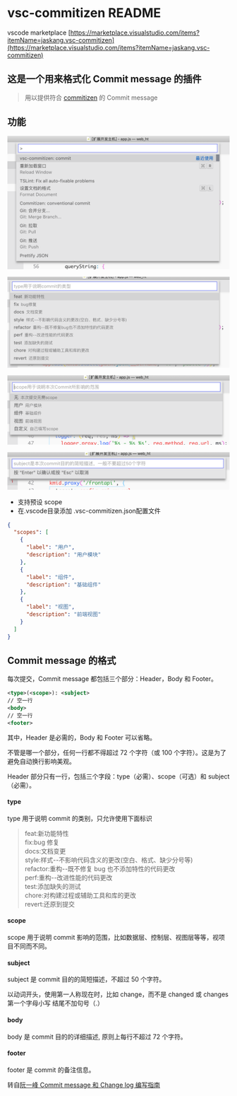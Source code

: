 # vsc-commitizen README

vscode marketplace [https://marketplace.visualstudio.com/items?itemName=jaskang.vsc-commitizen](https://marketplace.visualstudio.com/items?itemName=jaskang.vsc-commitizen)

## 这是一个用来格式化 Commit message 的插件

> 用以提供符合 [commitizen](https://github.com/commitizen/cz-cli) 的 Commit message

## 功能

![commit](assets/commit.png 'commit')

![type](assets/type.png 'type')

![scope](assets/scope.png 'scope')

![subject](assets/subject.png 'subject')

- 支持预设 scope  
- 在.vscode目录添加 .vsc-commitizen.json配置文件

```json
{
  "scopes": [
    {
      "label": "用户",
      "description": "用户模块"
    },
    {
      "label": "组件",
      "description": "基础组件"
    },
    {
      "label": "视图",
      "description": "前端视图"
    }
  ]
}
```

## Commit message 的格式

每次提交，Commit message 都包括三个部分：Header，Body 和 Footer。

```xml
<type>(<scope>): <subject>
// 空一行
<body>
// 空一行
<footer>
```

其中，Header 是必需的，Body 和 Footer 可以省略。

不管是哪一个部分，任何一行都不得超过 72 个字符（或 100 个字符）。这是为了避免自动换行影响美观。

Header 部分只有一行，包括三个字段：type（必需）、scope（可选）和 subject（必需）。

#### type

type 用于说明 commit 的类别，只允许使用下面标识

> feat:新功能特性  
> fix:bug 修复  
> docs:文档变更  
> style:样式--不影响代码含义的更改(空白、格式、缺少分号等)  
> refactor:重构--既不修复 bug 也不添加特性的代码更改  
> perf:重构--改进性能的代码更改  
> test:添加缺失的测试  
> chore:对构建过程或辅助工具和库的更改  
> revert:还原到提交

#### scope

scope 用于说明 commit 影响的范围，比如数据层、控制层、视图层等等，视项目不同而不同。

#### subject

subject 是 commit 目的的简短描述，不超过 50 个字符。

以动词开头，使用第一人称现在时，比如 change，而不是 changed 或 changes
第一个字母小写
结尾不加句号（.）

#### body

body 是 commit 目的的详细描述, 原则上每行不超过 72 个字符。

#### footer

footer 是 commit 的备注信息。

转自[阮一峰 Commit message 和 Change log 编写指南](http://www.ruanyifeng.com/blog/2016/01/commit_message_change_log.html)
